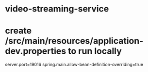 # video-streaming-service

# create /src/main/resources/application-dev.properties to run locally
server.port=19016
spring.main.allow-bean-definition-overriding=true

